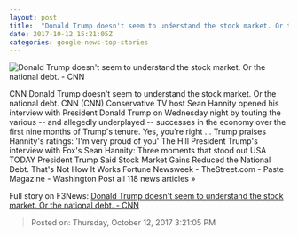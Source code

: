 ```yaml
---
layout: post
title:  "Donald Trump doesn't seem to understand the stock market. Or the national debt. - CNN"
date: 2017-10-12 15:21:05Z
categories: google-news-top-stories
---
```


![Donald Trump doesn't seem to understand the stock market. Or the national debt. - CNN](http://i2.cdn.cnn.com/cnnnext/dam/assets/171012080300-trump-today-super-tease.jpg)

CNN Donald Trump doesn't seem to understand the stock market. Or the national debt. CNN (CNN) Conservative TV host Sean Hannity opened his interview with President Donald Trump on Wednesday night by touting the various -- and allegedly underplayed -- successes in the economy over the first nine months of Trump's tenure. Yes, you're right ... Trump praises Hannity's ratings: 'I'm very proud of you' The Hill President Trump's interview with Fox's Sean Hannity: Three moments that stood out USA TODAY President Trump Said Stock Market Gains Reduced the National Debt. That's Not How It Works Fortune Newsweek - TheStreet.com - Paste Magazine - Washington Post all 118 news articles »


Full story on F3News: [Donald Trump doesn't seem to understand the stock market. Or the national debt. - CNN](http://www.f3nws.com/n/rEjqPJ)

> Posted on: Thursday, October 12, 2017 3:21:05 PM
